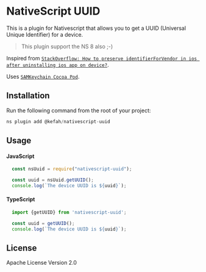 # NativeScript UUID

This is a plugin for Nativescript that allows you to get a UUID (Universal Unique Identifier) for a device.

> This plugin support the NS 8 also ;-)

Inspired from [`StackOverflow: How to preserve identifierForVendor in ios after uninstalling ios app on device?`](http://stackoverflow.com/questions/21878560/how-to-preserve-identifierforvendor-in-ios-after-uninstalling-ios-app-on-device).

Uses [`SAMKeychain Cocoa Pod`](https://cocoapods.org/pods/SAMKeychain).

## Installation

Run the following command from the root of your project:

```javascript
ns plugin add @kefah/nativescript-uuid
```

## Usage

#### JavaScript
```js
  const nsUuid = require("nativescript-uuid");

  const uuid = nsUuid.getUUID();
  console.log(`The device UUID is ${uuid}`);
```

#### TypeScript
```typescript
  import {getUUID} from 'nativescript-uuid';

  const uuid = getUUID();
  console.log(`The device UUID is ${uuid}`);
```

## License

Apache License Version 2.0
